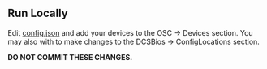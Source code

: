 ﻿## Run Locally

Edit [config.json](./config.json) and add your devices to the OSC -> Devices section. You may also with to make changes to the DCSBios -> ConfigLocations section.

**DO NOT COMMIT THESE CHANGES.**